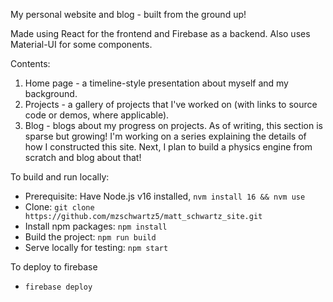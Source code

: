 My personal website and blog - built from the ground up!

Made using React for the frontend and Firebase as a backend. Also uses Material-UI for some components. 

Contents:
1. Home page - a timeline-style presentation about myself and my background.
2. Projects - a gallery of projects that I've worked on (with links to source code or demos, where applicable).
3. Blog - blogs about my progress on projects. As of writing, this section is sparse but growing! I'm working on a series explaining
the details of how I constructed this site. Next, I plan to build a physics engine from scratch and blog about that!

To build and run locally:
- Prerequisite: Have Node.js v16 installed, `nvm install 16 && nvm use`
- Clone: `git clone https://github.com/mzschwartz5/matt_schwartz_site.git`
- Install npm packages: `npm install`
- Build the project: `npm run build`
- Serve locally for testing: `npm start`

To deploy to firebase
- `firebase deploy`